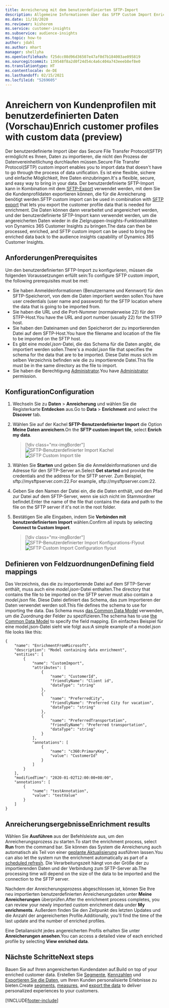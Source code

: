 ```yaml
---
title: Anreicherung mit dem benutzerdefinierten SFTP-Import
description: Allgemeine Informationen über das SFTP Custom Import Enrichment.
ms.date: 11/18/2020
ms.reviewer: kishorem
ms.service: customer-insights
ms.subservice: audience-insights
ms.topic: how-to
author: jdahl
ms.author: mhart
manager: shellyha
ms.openlocfilehash: f25dcc08d96d36507e47af0d7b184003ae095819
ms.sourcegitcommit: 139548f8a2d0f24d54c4a6c404a743eeeb8ef8e0
ms.translationtype: HT
ms.contentlocale: de-DE
ms.lasthandoff: 02/15/2021
ms.locfileid: "5269605"
---
```

# <a name="enrich-customer-profiles-with-custom-data-preview"></a><span data-ttu-id="7982c-103">Anreichern von Kundenprofilen mit benutzerdefinierten Daten (Vorschau)</span><span class="sxs-lookup"><span data-stu-id="7982c-103">Enrich customer profiles with custom data (preview)</span></span>

<span data-ttu-id="7982c-104">Der benutzerdefinierte Import über das Secure File Transfer Protocol(SFTP) ermöglicht es Ihnen, Daten zu importieren, die nicht den Prozess der Datenvereinheitlichung durchlaufen müssen.</span><span class="sxs-lookup"><span data-stu-id="7982c-104">Secure File Transfer Protocol(SFTP) custom import enables you to import data that doesn't have to go through the process of data unification.</span></span> <span data-ttu-id="7982c-105">Es ist eine flexible, sichere und einfache Möglichkeit, Ihre Daten einzubringen.</span><span class="sxs-lookup"><span data-stu-id="7982c-105">It's a flexible, secure, and easy way to bring in your data.</span></span> <span data-ttu-id="7982c-106">Der benutzerdefinierte SFTP-Import kann in Kombination mit dem [SFTP-Export](export-sftp.md) verwendet werden, mit dem Sie die Kundenprofildaten exportieren können, die für die Anreicherung benötigt werden.</span><span class="sxs-lookup"><span data-stu-id="7982c-106">SFTP custom import can be used in combination with [SFTP export](export-sftp.md) that lets you export the customer profile data that is needed for enrichment.</span></span> <span data-ttu-id="7982c-107">Die Daten können dann verarbeitet und angereichert werden, und der benutzerdefinierte SFTP-Import kann verwendet werden, um die angereicherten Daten wieder in die Zielgruppen-Insights-Funktionalitäten von Dynamics 365 Customer Insights zu bringen.</span><span class="sxs-lookup"><span data-stu-id="7982c-107">The data can then be processed, enriched, and SFTP custom import can be used to bring the enriched data back to the audience insights capability of Dynamics 365 Customer Insights.</span></span>

## <a name="prerequisites"></a><span data-ttu-id="7982c-108">Anforderungen</span><span class="sxs-lookup"><span data-stu-id="7982c-108">Prerequisites</span></span>

<span data-ttu-id="7982c-109">Um den benutzerdefinierten SFTP-Import zu konfigurieren, müssen die folgenden Voraussetzungen erfüllt sein:</span><span class="sxs-lookup"><span data-stu-id="7982c-109">To configure SFTP custom import, the following prerequisites must be met:</span></span>

- <span data-ttu-id="7982c-110">Sie haben Anmeldeinformationen (Benutzername und Kennwort) für den SFTP-Speicherort, von dem die Daten importiert werden sollen.</span><span class="sxs-lookup"><span data-stu-id="7982c-110">You have user credentials (user name and password) for the SFTP location where the data that is going to be imported from.</span></span>
- <span data-ttu-id="7982c-111">Sie haben die URL und die Port-Nummer (normalerweise 22) für den STFP-Host.</span><span class="sxs-lookup"><span data-stu-id="7982c-111">You have the URL and port number (usually 22) for the STFP host.</span></span>
- <span data-ttu-id="7982c-112">Sie haben den Dateinamen und den Speicherort der zu importierenden Datei auf dem SFTP-Host.</span><span class="sxs-lookup"><span data-stu-id="7982c-112">You have the filename and location of the file to be imported on the SFTP host.</span></span>
- <span data-ttu-id="7982c-113">Es gibt eine *model.json*-Datei, die das Schema für die Daten angibt, die importiert werden sollen.</span><span class="sxs-lookup"><span data-stu-id="7982c-113">There's a *model.json* file that specifies the schema for the data that are to be imported.</span></span> <span data-ttu-id="7982c-114">Diese Datei muss sich im selben Verzeichnis befinden wie die zu importierende Datei.</span><span class="sxs-lookup"><span data-stu-id="7982c-114">This file must be in the same directory as the file to import.</span></span>
- <span data-ttu-id="7982c-115">Sie haben die Berechtigung [Administrator](permissions.md#administrator).</span><span class="sxs-lookup"><span data-stu-id="7982c-115">You have [Administrator](permissions.md#administrator) permission.</span></span>

## <a name="configuration"></a><span data-ttu-id="7982c-116">Konfiguration</span><span class="sxs-lookup"><span data-stu-id="7982c-116">Configuration</span></span>

1. <span data-ttu-id="7982c-117">Wechseln Sie zu **Daten** > **Anreicherung** und wählen Sie die Registerkarte **Entdecken** aus.</span><span class="sxs-lookup"><span data-stu-id="7982c-117">Go to **Data** > **Enrichment** and select the **Discover** tab.</span></span>

1. <span data-ttu-id="7982c-118">Wählen Sie auf der Kachel **SFTP-Benutzerdefinierter Import** die Option **Meine Daten anreichern**.</span><span class="sxs-lookup"><span data-stu-id="7982c-118">On the **SFTP custom import tile**, select **Enrich my data**.</span></span>

   > [!div class="mx-imgBorder"]
   > <span data-ttu-id="7982c-119">![SFTP-Benutzerdefinierter Import Kachel](media/SFTP_Custom_Import_tile.png "Kachel SFTP-Benutzerdefinierter Import")</span><span class="sxs-lookup"><span data-stu-id="7982c-119">![SFTP Custom Import tile](media/SFTP_Custom_Import_tile.png "SFTP Custom Import tile")</span></span>

1. <span data-ttu-id="7982c-120">Wählen Sie **Starten** und geben Sie die Anmeldeinformationen und die Adresse für den SFTP-Server an.</span><span class="sxs-lookup"><span data-stu-id="7982c-120">Select **Get started** and provide the credentials and the address for the SFTP server.</span></span> <span data-ttu-id="7982c-121">Zum Beispiel, sftp://mysftpserver.com:22.</span><span class="sxs-lookup"><span data-stu-id="7982c-121">For example, sftp://mysftpserver.com:22.</span></span>

1. <span data-ttu-id="7982c-122">Geben Sie den Namen der Datei ein, die die Daten enthält, und den Pfad zur Datei auf dem SFTP-Server, wenn sie sich nicht im Stammordner befindet.</span><span class="sxs-lookup"><span data-stu-id="7982c-122">Enter the name of the file that contains the data and path to the file on the SFTP server if it's not in the root folder.</span></span>

1. <span data-ttu-id="7982c-123">Bestätigen Sie alle Eingaben, indem Sie **Verbinden mit benutzerdefiniertem Import** wählen.</span><span class="sxs-lookup"><span data-stu-id="7982c-123">Confirm all inputs by selecting **Connect to Custom Import**.</span></span>

   > [!div class="mx-imgBorder"]
   > <span data-ttu-id="7982c-124">![SFTP-Benutzerdefinierter Import Konfigurations-Flyout](media/SFTP_Custom_Import_Configuration_flyout.png "SFTP-Benutzerdefinierter Import Konfigurations-Flyout")</span><span class="sxs-lookup"><span data-stu-id="7982c-124">![SFTP Custom Import Configuration flyout](media/SFTP_Custom_Import_Configuration_flyout.png "SFTP Custom Import Configuration flyout")</span></span>

## <a name="defining-field-mappings"></a><span data-ttu-id="7982c-125">Definieren von Feldzuordnungen</span><span class="sxs-lookup"><span data-stu-id="7982c-125">Defining field mappings</span></span> 

<span data-ttu-id="7982c-126">Das Verzeichnis, das die zu importierende Datei auf dem SFTP-Server enthält, muss auch eine *model.json*-Datei enthalten.</span><span class="sxs-lookup"><span data-stu-id="7982c-126">The directory that contains the file to be imported on the SFTP server must also contain a *model.json* file.</span></span> <span data-ttu-id="7982c-127">Diese Datei definiert das Schema, das zum Importieren der Daten verwendet werden soll.</span><span class="sxs-lookup"><span data-stu-id="7982c-127">This file defines the schema to use for importing the data.</span></span> <span data-ttu-id="7982c-128">Das Schema muss [das Common Data Model](https://docs.microsoft.com/common-data-model/) verwenden, um die Zuordnung der Felder zu spezifizieren.</span><span class="sxs-lookup"><span data-stu-id="7982c-128">The schema has to use [the Common Data Model](https://docs.microsoft.com/common-data-model/) to specify the field mapping.</span></span> <span data-ttu-id="7982c-129">Ein einfaches Beispiel für eine model.json-Datei sieht wie folgt aus:</span><span class="sxs-lookup"><span data-stu-id="7982c-129">A simple example of a model.json file looks like this:</span></span>

```
{
    "name": "EnrichmentFromMicrosoft",
    "description": "Model containing data enrichment",
    "entities": [
        {
            "name": "CustomImport",
            "attributes": [
                {
                    "name": "CustomerId",
                    "friendlyName": "Client id",
                    "dataType": "string"
                },
                {
                    "name": "PreferredCity",
                    "friendlyName": "Preferred City for vacation",
                    "dataType": "string"
                },
                {
                    "name": "PreferredTransportation",
                    "friendlyName": "Preferred transportation",
                    "dataType": "string"
                }
            ],
            "annotations": [
                {
                    "name": "c360:PrimaryKey",
                    "value": "CustomerId"
                }
            ]
        }
    ],
    "modifiedTime": "2020-01-02T12:00:00+08:00",
    "annotations": [
        {
            "name": "testAnnotation",
            "value": "testValue"
        }
    ]
}
```

## <a name="enrichment-results"></a><span data-ttu-id="7982c-130">Anreicherungsergebnisse</span><span class="sxs-lookup"><span data-stu-id="7982c-130">Enrichment results</span></span>

<span data-ttu-id="7982c-131">Wählen Sie **Ausführen** aus der Befehlsleiste aus, um den Anreicherungsprozess zu starten.</span><span class="sxs-lookup"><span data-stu-id="7982c-131">To start the enrichment process, select **Run** from the command bar.</span></span> <span data-ttu-id="7982c-132">Sie können das System die Anreicherung auch automatisch als Teil von einer [geplante Aktualisierung](system.md#schedule-tab) ausführen lassen.</span><span class="sxs-lookup"><span data-stu-id="7982c-132">You can also let the system run the enrichment automatically as part of a [scheduled refresh](system.md#schedule-tab).</span></span> <span data-ttu-id="7982c-133">Die Verarbeitungszeit hängt von der Größe der zu importierenden Daten und der Verbindung zum SFTP-Server ab.</span><span class="sxs-lookup"><span data-stu-id="7982c-133">The processing time will depend on the size of the data to be imported and the connection to the SFTP server.</span></span>

<span data-ttu-id="7982c-134">Nachdem der Anreicherungsprozess abgeschlossen ist, können Sie Ihre neu importierten benutzerdefinierten Anreicherungsdaten unter **Meine Anreicherungen** überprüfen.</span><span class="sxs-lookup"><span data-stu-id="7982c-134">After the enrichment process completes, you can review your newly imported custom enrichment data under **My enrichments**.</span></span> <span data-ttu-id="7982c-135">Außerdem finden Sie den Zeitpunkt des letzten Updates und die Anzahl der angereicherten Profile.</span><span class="sxs-lookup"><span data-stu-id="7982c-135">Additionally, you'll find the time of the last update and the number of enriched profiles.</span></span>

<span data-ttu-id="7982c-136">Eine Detailansicht jedes angereicherten Profils erhalten Sie unter **Anreicherungen ansehen**.</span><span class="sxs-lookup"><span data-stu-id="7982c-136">You can access a detailed view of each enriched profile by selecting **View enriched data**.</span></span>

## <a name="next-steps"></a><span data-ttu-id="7982c-137">Nächste Schritte</span><span class="sxs-lookup"><span data-stu-id="7982c-137">Next steps</span></span>

<span data-ttu-id="7982c-138">Bauen Sie auf Ihren angereicherten Kundendaten auf.</span><span class="sxs-lookup"><span data-stu-id="7982c-138">Build on top of your enriched customer data.</span></span> <span data-ttu-id="7982c-139">Erstellen Sie [Segmente](segments.md), [Kennzahlen](measures.md) und [Exportieren Sie die Daten](export-destinations.md), um Ihren Kunden personalisierte Erlebnisse zu bieten.</span><span class="sxs-lookup"><span data-stu-id="7982c-139">Create [segments](segments.md), [measures](measures.md), and [export the data](export-destinations.md) to deliver personalized experiences to your customers.</span></span>




[!INCLUDE[footer-include](../includes/footer-banner.md)]